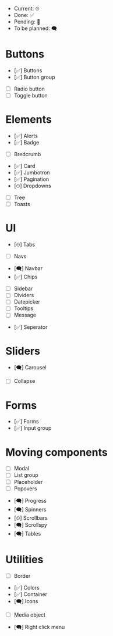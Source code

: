 * Current: ⏲
* Done: ✅
* Pending: 🤜
* To be planned: 🗨

# Buttons
* [✅] Buttons
* [✅] Button group
* [  ] Radio button
* [  ] Toggle button

# Elements
* [✅] Alerts
* [✅] Badge
* [  ] Bredcrumb
* [✅] Card
* [✅] Jumbotron
* [✅] Pagination
* [⏲] Dropdowns
* [  ] Tree
* [  ] Toasts

# UI
* [⏲] Tabs
* [  ] Navs
* [🗨] Navbar
* [✅] Chips
* [  ] Sidebar
* [  ] Dividers
* [  ] Datepicker
* [  ] Tooltips
* [  ] Message
* [✅] Seperator


# Sliders
* [🗨] Carousel
* [  ] Collapse

# Forms
* [✅] Forms
* [✅] Input group

# Moving components
* [  ] Modal
* [  ] List group
* [  ] Placeholder
* [  ] Popovers
* [🗨] Progress
* [🗨] Spinners
* [⏲] Scrollbars
* [🗨] Scrollspy
* [🗨] Tables

# Utilities
* [  ] Border
* [✅] Colors
* [✅] Container
* [🗨] Icons
* [  ] Media object
* [🗨] Right click menu
